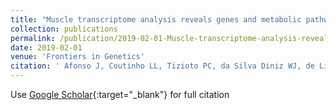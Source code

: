 ```yaml
---
title: "Muscle transcriptome analysis reveals genes and metabolic pathways related to mineral concentration in Bos indicus."
collection: publications
permalink: /publication/2019-02-01-Muscle-transcriptome-analysis-reveals-genes-and-metabolic-pathways-related-to-mineral-concentration-in-Bos-indicus.
date: 2019-02-01
venue: 'Frontiers in Genetics'
citation: ' Afonso J, Coutinho LL, Tizioto PC, da Silva Diniz WJ, de Lima AO, Rocha MIP, Buss CE, Andrade BGN, Piaya O, da Silva JV, Lins LA, Gromboni CF, Nogueira ARA, Fortes MRS, Mourao GB, de Almeida Regitano LC, &quot;Muscle transcriptome analysis reveals genes and metabolic pathways related to mineral concentration in Bos indicus.&quot; Frontiers in Genetics, 2019.'
---
```

Use [Google Scholar](https://scholar.google.com/scholar?hl=pt-BR&as_sdt=0%2C5&q=Muscle+transcriptome+analysis+reveals+genes+and+metabolic+pathways+related+to+mineral+concentration+in+Bos+indicus&btnG=){:target="_blank"} for full citation 
